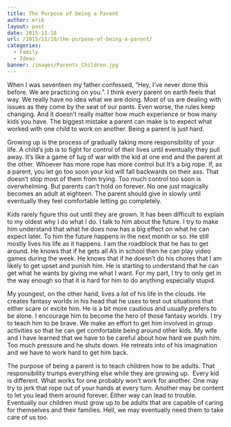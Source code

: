 ```yaml
---
title: The Purpose of being a Parent
author: erik
layout: post
date: 2015-11-18
url: /2015/11/18/the-purpose-of-being-a-parent/
categories:
  - Family
  - Ideas
banner: /images/Parents_Children.jpg
---
```


When I was seventeen my father confessed, “Hey, I’ve never done this before. We are practicing on you.”. I think every parent on earth feels that way. We really have no idea what we are doing. Most of us are dealing with issues as they come by the seat of our pants. Even worse, the rules keep changing. And it doesn’t really matter how much experience or how many kids you have. The biggest mistake a parent can make is to expect what worked with one child to work on another. Being a parent is just hard.

Growing up is the process of gradually taking more responsibility of your life. A child’s job is to fight for control of their lives until eventually they pull away. It’s like a game of tug of war with the kid at one end and the parent at the other. Whoever has more rope has more control but It’s a big rope. If, as a parent, you let go too soon your kid will fall backwards on their ass. That doesn’t stop most of them from trying. Too much control too soon is overwhelming. But parents can’t hold on forever. No one just magically becomes an adult at eighteen. The parent should give in slowly until eventually they feel comfortable letting go completely.

Kids rarely figure this out until they are grown. It has been difficult to explain to my oldest why I do what I do. I talk to him about the future. I try to make him understand that what he does now has a big effect on what he can expect later. To him the future happens in the next month or so. He still mostly lives his life as it happens. I am the roadblock that he has to get around. He knows that if he gets all A’s in school then he can play video games during the week. He knows that if he doesn’t do his chores that I am likely to get upset and punish him. He is starting to understand that he can get what he wants by giving me what I want. For my part, I try to only get in the way enough so that it is hard for him to do anything especially stupid.

My youngest, on the other hand, lives a lot of his life in the clouds. He creates fantasy worlds in his head that he uses to test out situations that either scare or excite him. He is a bit more cautious and usually prefers to be alone. I encourage him to become the hero of those fantasy worlds. I try to teach him to be brave. We make an effort to get him involved in group activities so that he can get comfortable being around other kids. My wife and I have learned that we have to be careful about how hard we push him. Too much pressure and he shuts down. He retreats into of his imagination and we have to work hard to get him back.

The purpose of being a parent is to teach children how to be adults. That responsibility trumps everything else while they are growing up.  Every kid is different. What works for one probably won’t work for another. One may try to jerk that rope out of your hands at every turn. Another may be content to let you lead them around forever. Either way can lead to trouble. Eventually our children must grow up to be adults that are capable of caring for themselves and their families. Hell, we may eventually need them to take care of us too.
